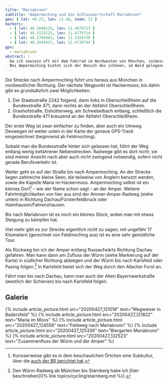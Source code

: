 ```yaml
---
title: "Mariabrunn"
subtitle: "Ampermoching und die Schlosswirtschaft Mariabrunn"
geo: { lat: 48.27, lon: 11.48, zoom: 12 }
markers:
  - { lat: 48.3048235, lon: 11.4879723 }
  - { lat: 48.3125225, lon: 11.4775714 }
  - { lat: 48.2789483, lon: 11.5164738 }
  - { lat: 48.2844437, lon: 11.4739744 }
gpx:
  - mariabrunn
abstract: |
  Da ich sowieso oft mit dem Fahrrad im Nordwesten von München, insbesondere der Karlsfelder Region bin, lag es nahe, noch ein Stück weiter Richtung Amper zu radeln.
  Bei Ampermoching bietet sich der Besuch des schönen, im Wald gelegenen Biergartens Mariabrunn an.
---
```


Die Strecke nach Ampermoching führt uns heraus aus München in nordwestlicher Richtung.
Der nächste Wegpunkt ist Hackermoos; bis dahin gibt es grundsätzlich zwei Möglichkeiten:

1. Der Staatsstraße 2342 folgend, dann links in Oberschleißheim auf die Bundesstraße 471, dann rechts an der Abfahrt Oberschleißheim.
2. Grashofstraße, Eishüttenweg, am Schwebelbach entlang, schließlich die Bundesstraße 471 kreuzend an der Abfahrt Oberschleißheim.

Der erste Weg ist zwar einfacher zu finden, aber auch ein Umweg.
Deswegen ist weiter unten in der Karte der genaue GPS-Track eingezeichnet (beginnend ab Feldmoching).

Sobald man die Bundesstraße hinter sich gelassen hat, führt der Weg entlang wenig befahrener Nebenstrecken.
Radwege gibt es dort nicht; sie sind meiner Ansicht nach aber auch nicht zwingend notwendig, sofern nicht gerade Berufsverkehr ist.

Weiter geht es auf der Straße bis nach Ampermoching.
An der Strecke liegen zahlreiche kleine Seen, die teilweise von Anglern benutzt werden, sowie die Kapelle Maria im Hackermoos.
Ampermoching selbst ist ein kleines Dorf[^1] – wie der Name schon sagt – an der Amper.
Weitere Fahrtmöglichkeiten von hier aus sind der Ammer-Amper-Radweg (siehe unten) in Richtung Dachau/Fürstenfeldbruck oder Haimhausen/Fahrenzhausen.

Bis nach Mariabrunn ist es noch ein kleines Stück, wobei man mit etwas Steigung zu kämpfen hat.

Viel mehr gibt es zur Strecke eigentlich nicht zu sagen; mit ungefähr 17 Kilometern (gerechnet von Feldmoching aus) ist es eine sehr gemütliche Tour.

Als Rückweg bin ich der Amper entlang flussaufwärts Richtung Dachau gefahren.
Man kann dann am Zufluss der Würm (siehe Markierung auf der Karte) in südlicher Richtung abbiegen und der Würm bis nach Karlsfeld oder Pasing folgen.[^2]
In Karlsfeld bietet sich der Weg durch den Allacher Forst an.

Fährt man bis nach Dachau, kann man auch der Alten Bayernwerkstraße (westlich der Schienen) bis nach Karlsfeld folgen.

## Galerie

<div class="gallery">
  {% include article_picture.html src="20200427_121018" text="Wegweiser in Badersfeld" %}
  {% include article_picture.html src="20200427_121822" text="Maria im Moos" %}
  {% include article_picture.html src="20200427_124556" text="Feldweg nach Mariabrunn" %}
  {% include article_picture.html src="20200427_125336" text="Biergarten Mariabrunn" %}
  {% include article_picture.html src="20200427_132523" text="Zusammenfluss der Würm und der Amper" %}
</div>

[^1]: Kurioserweise gibt es in dem beschaulichen Örtchen eine Subkultur, über die [auch der BR berichtet hat](https://www.youtube.com/watch?v=8AAbyVq1sEo).
[^2]: Den Würm-Radweg ab München bis Starnberg habe ich [hier beschrieben]({% link topics/cycling/starnberg.md %}).
